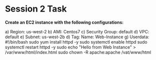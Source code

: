 <h1><b>Session 2 Task</b></h1>
<b> Create an EC2 instance with the following configurations: </b>

a) Region: us-west-2
b) AMI: Centos7
c) Security Group: default
d) VPC: default
e) Subnet: us-west-2b
d) Tag: Name: Web-Instance
g) Userdata:
   #!/bin/bash
   sudo yum install httpd -y
   sudo systemctl enable httpd
   sudo systemctl restart httpd -y
   sudo echo "Hello from Web Instance" > /var/www/html/index.html
   sudo chown -R apache:apache /vat/www/html